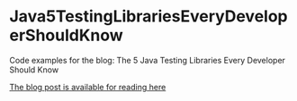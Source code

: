 # Java5TestingLibrariesEveryDeveloperShouldKnow
Code examples for the blog: The 5 Java Testing Libraries Every Developer Should Know

[The blog post is available for reading here](https://martinpatsov.blogspot.com/2020/03/the-5-java-testing-libraries-every.html)

